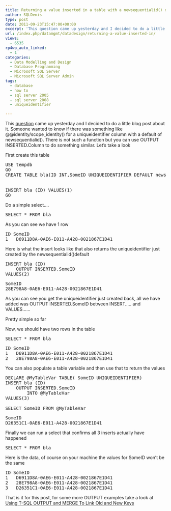 ```yaml
---
title: Returning a value inserted in a table with a newsequentialid() default on a uniqueidentifier column
author: SQLDenis
type: post
date: 2011-09-23T15:47:00+00:00
excerpt: 'This question came up yesterday and I decided to do a little blog post about it. Someone wanted to know if there was something like @@identity/scope_identity() for a uniqueidentifier column with a default of newsequentialid(). There is not such a functi&hellip;'
url: /index.php/datamgmt/datadesign/returning-a-value-inserted-in/
views:
  - 6535
rp4wp_auto_linked:
  - 1
categories:
  - Data Modelling and Design
  - Database Programming
  - Microsoft SQL Server
  - Microsoft SQL Server Admin
tags:
  - database
  - how to
  - sql server 2005
  - sql server 2008
  - uniqueidentifier

---
```

This [question][1] came up yesterday and I decided to do a little blog post about it. Someone wanted to know if there was something like @@identity/scope_identity() for a uniqueidentifier column with a default of newsequentialid(). There is not such a function but you can use OUTPUT INSERTED.Column to do something similar. Let&#8217;s take a look

First create this table

<pre>USE tempdb
GO
CREATE TABLE bla(ID INT,SomeID UNIQUEIDENTIFIER DEFAULT newsequentialid())


INSERT bla (ID) VALUES(1)
GO</pre>

Do a simple select&#8230;.

<pre>SELECT * FROM bla</pre>

As you can see we have 1 row

<pre>ID	SomeID
1	D6911D8A-0AE6-E011-A428-0021867E1D41</pre>

Here is what the insert looks like that also returns the uniqueidentifier just created by the newsequentialid()default

<pre>INSERT bla (ID)
    OUTPUT INSERTED.SomeID
VALUES(2)</pre>



<pre>SomeID
28E798A8-0AE6-E011-A428-0021867E1D41</pre>

As you can see you get the uniqueidentifier just created back, all we have added was OUTPUT INSERTED.SomeID between INSERT&#8230;.. and VALUES&#8230;&#8230;
  
Pretty simple so far
  
Now, we should have two rows in the table

<pre>SELECT * FROM bla</pre>



<pre>ID	SomeID
1	D6911D8A-0AE6-E011-A428-0021867E1D41
2	28E798A8-0AE6-E011-A428-0021867E1D41</pre>

You can also populate a table variable and then use that to return the values

<pre>DECLARE @MyTableVar TABLE( SomeID UNIQUEIDENTIFIER)
INSERT bla (ID)
    OUTPUT INSERTED.SomeID
        INTO @MyTableVar
VALUES(3)
 
SELECT SomeID FROM @MyTableVar</pre>



<pre>SomeID
D26351C1-0AE6-E011-A428-0021867E1D41</pre>

Finally we can run a select that confirms all 3 inserts actually have happened

<pre>SELECT * FROM bla</pre>

Here is the data, of course on your machine the values for SomeID won&#8217;t be the same
  


<pre>ID	SomeID
1	D6911D8A-0AE6-E011-A428-0021867E1D41
2	28E798A8-0AE6-E011-A428-0021867E1D41
3	D26351C1-0AE6-E011-A428-0021867E1D41</pre>

That is it for this post, for some more OUTPUT examples take a look at [Using T-SQL OUTPUT and MERGE To Link Old and New Keys][2]

 [1]: http://forum.lessthandot.com/viewtopic.php?f=17&t=15344
 [2]: /index.php/DataMgmt/DBProgramming/MSSQLServer/using-t-sql-output-and-merge